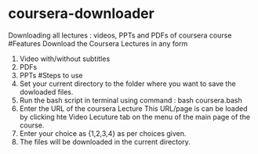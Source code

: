 # coursera-downloader
Downloading all lectures :  videos, PPTs and PDFs of coursera course
#Features
Download the Coursera Lectures in any form
1. Video with/without subtitles
2. PDFs
3. PPTs
#Steps to use
1. Set your current directory to the folder where you want to save the dowloaded files.
2. Run the bash script in terminal using command : 
  bash coursera.bash
3. Enter the URL of the coursera Lecture 
 This URL/page is can be loaded by clicking hte Video Lecuture tab on the menu of the main page of the course.
4. Enter your choice as {1,2,3,4}  as per choices given.
5. The files will be downloaded in the current directory.

